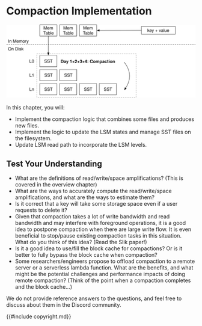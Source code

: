 # Compaction Implementation

![Chapter Overview](./lsm-tutorial/week2-01-overview.svg)

In this chapter, you will:

* Implement the compaction logic that combines some files and produces new files.
* Implement the logic to update the LSM states and manage SST files on the filesystem.
* Update LSM read path to incorporate the LSM levels.

## Test Your Understanding

* What are the definitions of read/write/space amplifications? (This is covered in the overview chapter)
* What are the ways to accurately compute the read/write/space amplifications, and what are the ways to estimate them?
* Is it correct that a key will take some storage space even if a user requests to delete it?
* Given that compaction takes a lot of write bandwidth and read bandwidth and may interfere with foreground operations, it is a good idea to postpone compaction when there are large write flow. It is even beneficial to stop/pause existing compaction tasks in this situation. What do you think of this idea? (Read the Slik paper!)
* Is it a good idea to use/fill the block cache for compactions? Or is it better to fully bypass the block cache when compaction?
* Some researchers/engineers propose to offload compaction to a remote server or a serverless lambda function. What are the benefits, and what might be the potential challenges and performance impacts of doing remote compaction? (Think of the point when a compaction completes and the block cache...)

We do not provide reference answers to the questions, and feel free to discuss about them in the Discord community.

{{#include copyright.md}}
